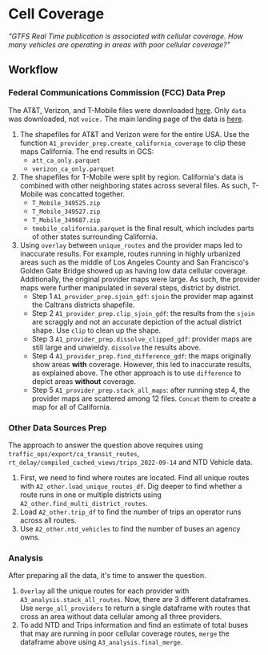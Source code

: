 # Cell Coverage
<i>"GTFS Real Time publication is associated with cellular coverage. How many vehicles are operating in areas with poor cellular coverage?"</i>

## Workflow
### Federal Communications Commission (FCC) Data Prep
The AT&T, Verizon, and T-Mobile files were downloaded [here](https://us-fcc.app.box.com/s/f220avmxeun345o6gzr7rwcnp1wslocf). Only `data` was downloaded, not `voice.` The main landing page of the data is [here](https://fcc.maps.arcgis.com/apps/webappviewer/index.html?id=6c1b2e73d9d749cdb7bc88a0d1bdd25b). 
1. The shapefiles for AT&T and Verizon were for the entire USA. Use the function `A1_provider_prep.create_california_coverage` to clip these maps California. The end results in GCS: 
    * `att_ca_only.parquet`
    * `verizon_ca_only.parquet` 
2. The shapefiles for T-Mobile were split by region. California's data is combined with other neighboring states across several files. As such, T-Mobile was concatted together. 
    * `T_Mobile_349525.zip`
    * `T_Mobile_349527.zip`
    * `T_Mobile_349687.zip`
    * `tmobile_california.parquet` is the final result, which includes parts of other states surrounding California. 
3. Using `overlay` between `unique_routes` and the provider maps led to inaccurate results. For example, routes running in highly urbanized areas such as the middle of Los Angeles County and San Francisco's Golden Gate Bridge showed up as having low data cellular coverage. Additionally, the original provider maps were large. As such, the provider maps were further manipulated in several steps, district by district. 
    * Step 1 `A1_provider_prep.sjoin_gdf`: `sjoin` the provider map against the Caltrans districts shapefile. 
    * Step 2 `A1_provider_prep.clip_sjoin_gdf`: the results from the `sjoin` are scraggly and not an accurate depiction of the actual district shape. Use `clip` to clean up the shape. 
    * Step 3 `A1_provider_prep.dissolve_clipped_gdf`: provider maps are still large and unwieldy. `dissolve` the results above. 
    * Step 4 `A1_provider_prep.find_difference_gdf`: the maps originally show areas <b>with</b> coverage. However, this led to inaccurate results, as explained above. The other approach is to use `difference` to depict areas <b>without</b> coverage. 
    * Step 5 `A1_provider_prep.stack_all_maps`: after running step 4, the provider maps are scattered among 12 files. `Concat` them to create a map for all of California. 

### Other Data Sources Prep
The approach to answer the question above requires using `traffic_ops/export/ca_transit_routes`, `rt_delay/compiled_cached_views/trips_2022-09-14` and NTD Vehicle data. 
1. First, we need to find where routes are located. Find all unique routes with `A2_other.load_unique_routes_df`. Dig deeper to find whether a route runs in one or multiple districts using `A2_other.find_multi_district_routes`.
2. Load `A2_other.trip_df` to find the number of trips an operator runs across all routes. 
3. Use `A2_other.ntd_vehicles` to find the number of buses an agency owns. 

### Analysis 
After preparing all the data, it's time to answer the question. 
1. `Overlay` all the unique routes for each provider with `A3_analysis.stack_all_routes`. Now, there are 3 different dataframes. Use `merge_all_providers` to return a single dataframe with routes that cross an area without data cellular among all three providers. 
2. To add NTD and Trips information and find an estimate of total buses that may are running in poor cellular coverage routes, `merge` the dataframe above using `A3_analysis.final_merge`. 